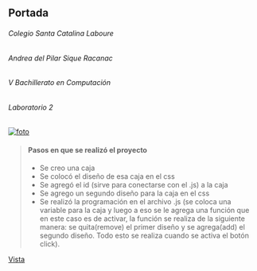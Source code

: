 ## Portada

###### Colegio Santa Catalina Laboure
###### Andrea del Pilar Sique Racanac
###### V Bachillerato en Computación
###### Laboratorio 2
[![foto](foto "foto")](img/fondo.png "foto")

> #### Pasos en que se realizó el proyecto
> - Se creo una caja 
> - Se colocó el diseño de esa caja en el css
> - Se agregó el id (sirve para conectarse con el .js) a la caja
> - Se agrego un segundo diseño para la caja en el css
> - Se realizó la programación en el archivo .js (se coloca una variable para la caja y luego a eso se le agrega una función que en este caso es de activar, la función se realiza de la siguiente manera: se quita(remove) el primer diseño y se agrega(add) el segundo diseño. Todo esto se realiza cuando se activa el botón click).


[Vista](https://andreasique.github.io/JavaScript_basico/ejemplo.html "Vista")
